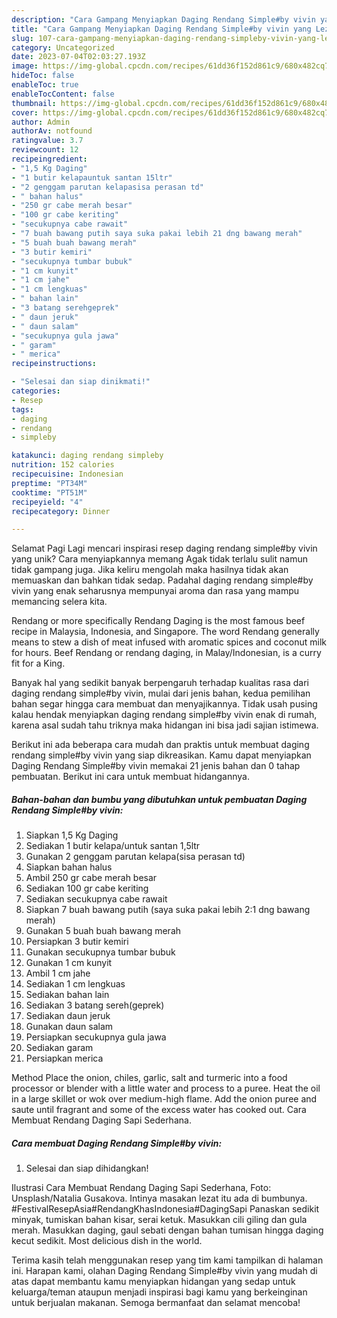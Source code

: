 ```yaml
---
description: "Cara Gampang Menyiapkan Daging Rendang Simple#by vivin yang Lezat"
title: "Cara Gampang Menyiapkan Daging Rendang Simple#by vivin yang Lezat"
slug: 107-cara-gampang-menyiapkan-daging-rendang-simpleby-vivin-yang-lezat
category: Uncategorized
date: 2023-07-04T02:03:27.193Z
image: https://img-global.cpcdn.com/recipes/61dd36f152d861c9/680x482cq70/daging-rendang-simpleby-vivin-foto-resep-utama.jpg
hideToc: false
enableToc: true
enableTocContent: false
thumbnail: https://img-global.cpcdn.com/recipes/61dd36f152d861c9/680x482cq70/daging-rendang-simpleby-vivin-foto-resep-utama.jpg
cover: https://img-global.cpcdn.com/recipes/61dd36f152d861c9/680x482cq70/daging-rendang-simpleby-vivin-foto-resep-utama.jpg
author: Admin
authorAv: notfound
ratingvalue: 3.7
reviewcount: 12
recipeingredient:
- "1,5 Kg Daging"
- "1 butir kelapauntuk santan 15ltr"
- "2 genggam parutan kelapasisa perasan td"
- " bahan halus"
- "250 gr cabe merah besar"
- "100 gr cabe keriting"
- "secukupnya cabe rawait"
- "7 buah bawang putih saya suka pakai lebih 21 dng bawang merah"
- "5 buah buah bawang merah"
- "3 butir kemiri"
- "secukupnya tumbar bubuk"
- "1 cm kunyit"
- "1 cm jahe"
- "1 cm lengkuas"
- " bahan lain"
- "3 batang serehgeprek"
- " daun jeruk"
- " daun salam"
- "secukupnya gula jawa"
- " garam"
- " merica"
recipeinstructions:

- "Selesai dan siap dinikmati!"
categories:
- Resep
tags:
- daging
- rendang
- simpleby

katakunci: daging rendang simpleby 
nutrition: 152 calories
recipecuisine: Indonesian
preptime: "PT34M"
cooktime: "PT51M"
recipeyield: "4"
recipecategory: Dinner

---
```



Selamat Pagi Lagi mencari inspirasi resep daging rendang simple#by vivin yang unik? Cara menyiapkannya memang Agak tidak terlalu sulit namun tidak gampang juga. Jika keliru mengolah maka hasilnya tidak akan memuaskan dan bahkan tidak sedap. Padahal daging rendang simple#by vivin yang enak seharusnya mempunyai aroma dan rasa yang mampu memancing selera kita.


Rendang or more specifically Rendang Daging is the most famous beef recipe in Malaysia, Indonesia, and Singapore. The word Rendang generally means to stew a dish of meat infused with aromatic spices and coconut milk for hours. Beef Rendang or rendang daging, in Malay/Indonesian, is a curry fit for a King.

Banyak hal yang sedikit banyak berpengaruh terhadap kualitas rasa dari daging rendang simple#by vivin, mulai dari jenis bahan, kedua pemilihan bahan segar hingga cara membuat dan menyajikannya. Tidak usah pusing kalau hendak menyiapkan daging rendang simple#by vivin enak di rumah, karena asal sudah tahu triknya maka hidangan ini bisa jadi sajian istimewa.


Berikut ini ada beberapa cara mudah dan praktis untuk membuat daging rendang simple#by vivin yang siap dikreasikan. Kamu dapat menyiapkan Daging Rendang Simple#by vivin memakai 21 jenis bahan dan 0 tahap pembuatan. Berikut ini cara untuk membuat hidangannya.

<!--inarticleads1-->

##### Bahan-bahan dan bumbu yang dibutuhkan untuk pembuatan Daging Rendang Simple#by vivin:

1. Siapkan 1,5 Kg Daging
1. Sediakan 1 butir kelapa/untuk santan 1,5ltr
1. Gunakan 2 genggam parutan kelapa(sisa perasan td)
1. Siapkan  bahan halus
1. Ambil 250 gr cabe merah besar
1. Sediakan 100 gr cabe keriting
1. Sediakan secukupnya cabe rawait
1. Siapkan 7 buah bawang putih (saya suka pakai lebih 2:1 dng bawang merah)
1. Gunakan 5 buah buah bawang merah
1. Persiapkan 3 butir kemiri
1. Gunakan secukupnya tumbar bubuk
1. Gunakan 1 cm kunyit
1. Ambil 1 cm jahe
1. Sediakan 1 cm lengkuas
1. Sediakan  bahan lain
1. Sediakan 3 batang sereh(geprek)
1. Sediakan  daun jeruk
1. Gunakan  daun salam
1. Persiapkan secukupnya gula jawa
1. Sediakan  garam
1. Persiapkan  merica


Method Place the onion, chiles, garlic, salt and turmeric into a food processor or blender with a little water and process to a puree. Heat the oil in a large skillet or wok over medium-high flame. Add the onion puree and saute until fragrant and some of the excess water has cooked out. Cara Membuat Rendang Daging Sapi Sederhana. 

<!--inarticleads2-->

##### Cara membuat Daging Rendang Simple#by vivin:


1. Selesai dan siap dihidangkan!

Ilustrasi Cara Membuat Rendang Daging Sapi Sederhana, Foto: Unsplash/Natalia Gusakova. Intinya masakan lezat itu ada di bumbunya. #FestivalResepAsia#RendangKhasIndonesia#DagingSapi Panaskan sedikit minyak, tumiskan bahan kisar, serai ketuk. Masukkan cili giling dan gula merah. Masukkan daging, gaul sebati dengan bahan tumisan hingga daging kecut sedikit. Most delicious dish in the world. 

Terima kasih telah menggunakan resep yang tim kami tampilkan di halaman ini. Harapan kami, olahan Daging Rendang Simple#by vivin yang mudah di atas dapat membantu kamu menyiapkan hidangan yang sedap untuk keluarga/teman ataupun menjadi inspirasi bagi kamu yang berkeinginan untuk berjualan makanan. Semoga bermanfaat dan selamat mencoba!
